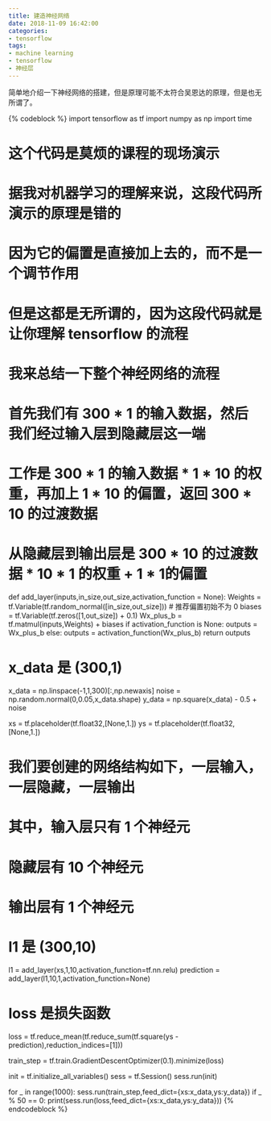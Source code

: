 ```yaml
---
title: 建造神经网络
date: 2018-11-09 16:42:00
categories:
- tensorflow
tags:
- machine learning
- tensorflow
- 神经层
---
```

简单地介绍一下神经网络的搭建，但是原理可能不太符合吴恩达的原理，但是也无所谓了。

<!-- more -->

{% codeblock %}
import tensorflow as tf
import numpy as np
import time

# 这个代码是莫烦的课程的现场演示
# 据我对机器学习的理解来说，这段代码所演示的原理是错的
# 因为它的偏置是直接加上去的，而不是一个调节作用
# 但是这都是无所谓的，因为这段代码就是让你理解 tensorflow 的流程

# 我来总结一下整个神经网络的流程
# 首先我们有 300 * 1 的输入数据，然后我们经过输入层到隐藏层这一端
# 工作是 300 * 1 的输入数据 * 1 * 10 的权重，再加上 1 * 10 的偏置，返回 300 * 10 的过渡数据
# 从隐藏层到输出层是 300 * 10 的过渡数据 * 10 * 1 的权重 + 1 * 1的偏置
def add_layer(inputs,in_size,out_size,activation_function = None):
    Weights = tf.Variable(tf.random_normal([in_size,out_size]))
    # 推荐偏置初始不为 0
    biases = tf.Variable(tf.zeros([1,out_size]) + 0.1)
    Wx_plus_b = tf.matmul(inputs,Weights) + biases
    if activation_function is None:
        outputs = Wx_plus_b
    else:
        outputs = activation_function(Wx_plus_b)
    return outputs

# x_data 是 (300,1)
x_data = np.linspace(-1,1,300)[:,np.newaxis]
noise = np.random.normal(0,0.05,x_data.shape)
y_data = np.square(x_data) - 0.5 + noise

xs = tf.placeholder(tf.float32,[None,1.])
ys = tf.placeholder(tf.float32,[None,1.])

# 我们要创建的网络结构如下，一层输入，一层隐藏，一层输出
# 其中，输入层只有 1 个神经元
#      隐藏层有 10 个神经元
#      输出层有 1 个神经元

# l1 是 (300,10)
l1 = add_layer(xs,1,10,activation_function=tf.nn.relu)
prediction = add_layer(l1,10,1,activation_function=None)

# loss 是损失函数
loss = tf.reduce_mean(tf.reduce_sum(tf.square(ys - prediction),reduction_indices=[1]))

train_step = tf.train.GradientDescentOptimizer(0.1).minimize(loss)

init = tf.initialize_all_variables()
sess = tf.Session()
sess.run(init)

for _ in range(1000):
    sess.run(train_step,feed_dict={xs:x_data,ys:y_data})
    if _ % 50 == 0:
        print(sess.run(loss,feed_dict={xs:x_data,ys:y_data}))
{% endcodeblock %}


